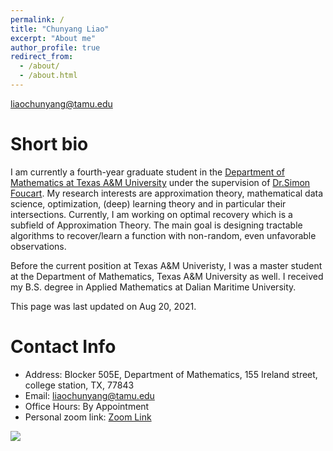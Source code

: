 ```yaml
---
permalink: /
title: "Chunyang Liao"
excerpt: "About me"
author_profile: true
redirect_from: 
  - /about/
  - /about.html
---
```


liaochunyang@tamu.edu

Short bio
=====

I am currently a fourth-year graduate student in the <a href="https://www.math.tamu.edu" target="_blank">Department of Mathematics at Texas A&M University</a> under the supervision of <a href="https://www.math.tamu.edu/~foucart/" target="_blank">Dr.Simon Foucart</a>. My research interests are approximation theory, mathematical data science, optimization, (deep) learning theory and in particular their intersections. Currently, I am working on optimal recovery which is a subfield of Approximation Theory. The main goal is designing tractable algorithms to recover/learn a function with non-random, even unfavorable observations.

Before the current position at Texas A&M Univeristy, I was a master student at the Department of Mathematics, Texas A&M University as well. I received my B.S. degree in Applied Mathematics at Dalian Maritime University.

This page was last updated on Aug 20, 2021.

Contact Info
=====
* Address: Blocker 505E, Department of Mathematics, 155 Ireland street,  college station, TX, 77843
* Email: liaochunyang@tamu.edu
* Office Hours:  By Appointment
* Personal zoom link: [Zoom Link](https://tamu.zoom.us/j/5522902045?pwd=Mi8vdEE0WGt0SGRLZ1dZZC9kU3dnQT09)

<a href="https://clustrmaps.com/site/1bl7w"  title="Visit tracker"><img src="//www.clustrmaps.com/map_v2.png?d=LF-_ZjqyLdfXkTmKU8n0n42IzSBzQ9NI3NDoxftxntM&cl=ffffff" /></a>

